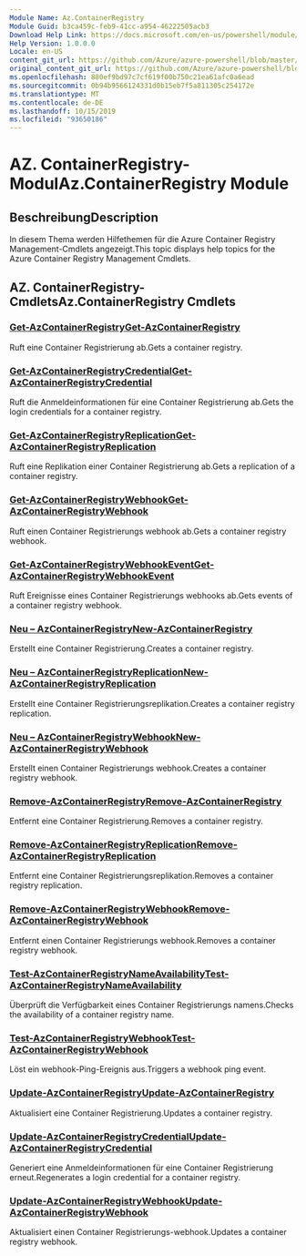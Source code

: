 ```yaml
---
Module Name: Az.ContainerRegistry
Module Guid: b3ca459c-feb9-41cc-a954-46222505acb3
Download Help Link: https://docs.microsoft.com/en-us/powershell/module/az.containerregistry
Help Version: 1.0.0.0
Locale: en-US
content_git_url: https://github.com/Azure/azure-powershell/blob/master/src/ContainerRegistry/ContainerRegistry/help/Az.ContainerRegistry.md
original_content_git_url: https://github.com/Azure/azure-powershell/blob/master/src/ContainerRegistry/ContainerRegistry/help/Az.ContainerRegistry.md
ms.openlocfilehash: 880ef9bd97c7cf619f00b750c21ea61afc0a6ead
ms.sourcegitcommit: 0b94b9566124331d0b15eb7f5a811305c254172e
ms.translationtype: MT
ms.contentlocale: de-DE
ms.lasthandoff: 10/15/2019
ms.locfileid: "93650186"
---
```

# <span data-ttu-id="f8714-101">AZ. ContainerRegistry-Modul</span><span class="sxs-lookup"><span data-stu-id="f8714-101">Az.ContainerRegistry Module</span></span>
## <span data-ttu-id="f8714-102">Beschreibung</span><span class="sxs-lookup"><span data-stu-id="f8714-102">Description</span></span>
<span data-ttu-id="f8714-103">In diesem Thema werden Hilfethemen für die Azure Container Registry Management-Cmdlets angezeigt.</span><span class="sxs-lookup"><span data-stu-id="f8714-103">This topic displays help topics for the Azure Container Registry Management Cmdlets.</span></span>

## <span data-ttu-id="f8714-104">AZ. ContainerRegistry-Cmdlets</span><span class="sxs-lookup"><span data-stu-id="f8714-104">Az.ContainerRegistry Cmdlets</span></span>
### [<span data-ttu-id="f8714-105">Get-AzContainerRegistry</span><span class="sxs-lookup"><span data-stu-id="f8714-105">Get-AzContainerRegistry</span></span>](Get-AzContainerRegistry.md)
<span data-ttu-id="f8714-106">Ruft eine Container Registrierung ab.</span><span class="sxs-lookup"><span data-stu-id="f8714-106">Gets a container registry.</span></span>

### [<span data-ttu-id="f8714-107">Get-AzContainerRegistryCredential</span><span class="sxs-lookup"><span data-stu-id="f8714-107">Get-AzContainerRegistryCredential</span></span>](Get-AzContainerRegistryCredential.md)
<span data-ttu-id="f8714-108">Ruft die Anmeldeinformationen für eine Container Registrierung ab.</span><span class="sxs-lookup"><span data-stu-id="f8714-108">Gets the login credentials for a container registry.</span></span>

### [<span data-ttu-id="f8714-109">Get-AzContainerRegistryReplication</span><span class="sxs-lookup"><span data-stu-id="f8714-109">Get-AzContainerRegistryReplication</span></span>](Get-AzContainerRegistryReplication.md)
<span data-ttu-id="f8714-110">Ruft eine Replikation einer Container Registrierung ab.</span><span class="sxs-lookup"><span data-stu-id="f8714-110">Gets a replication of a container registry.</span></span>

### [<span data-ttu-id="f8714-111">Get-AzContainerRegistryWebhook</span><span class="sxs-lookup"><span data-stu-id="f8714-111">Get-AzContainerRegistryWebhook</span></span>](Get-AzContainerRegistryWebhook.md)
<span data-ttu-id="f8714-112">Ruft einen Container Registrierungs webhook ab.</span><span class="sxs-lookup"><span data-stu-id="f8714-112">Gets a container registry webhook.</span></span>

### [<span data-ttu-id="f8714-113">Get-AzContainerRegistryWebhookEvent</span><span class="sxs-lookup"><span data-stu-id="f8714-113">Get-AzContainerRegistryWebhookEvent</span></span>](Get-AzContainerRegistryWebhookEvent.md)
<span data-ttu-id="f8714-114">Ruft Ereignisse eines Container Registrierungs webhooks ab.</span><span class="sxs-lookup"><span data-stu-id="f8714-114">Gets events of a container registry webhook.</span></span>

### [<span data-ttu-id="f8714-115">Neu – AzContainerRegistry</span><span class="sxs-lookup"><span data-stu-id="f8714-115">New-AzContainerRegistry</span></span>](New-AzContainerRegistry.md)
<span data-ttu-id="f8714-116">Erstellt eine Container Registrierung.</span><span class="sxs-lookup"><span data-stu-id="f8714-116">Creates a container registry.</span></span>

### [<span data-ttu-id="f8714-117">Neu – AzContainerRegistryReplication</span><span class="sxs-lookup"><span data-stu-id="f8714-117">New-AzContainerRegistryReplication</span></span>](New-AzContainerRegistryReplication.md)
<span data-ttu-id="f8714-118">Erstellt eine Container Registrierungsreplikation.</span><span class="sxs-lookup"><span data-stu-id="f8714-118">Creates a container registry replication.</span></span>

### [<span data-ttu-id="f8714-119">Neu – AzContainerRegistryWebhook</span><span class="sxs-lookup"><span data-stu-id="f8714-119">New-AzContainerRegistryWebhook</span></span>](New-AzContainerRegistryWebhook.md)
<span data-ttu-id="f8714-120">Erstellt einen Container Registrierungs webhook.</span><span class="sxs-lookup"><span data-stu-id="f8714-120">Creates a container registry webhook.</span></span>

### [<span data-ttu-id="f8714-121">Remove-AzContainerRegistry</span><span class="sxs-lookup"><span data-stu-id="f8714-121">Remove-AzContainerRegistry</span></span>](Remove-AzContainerRegistry.md)
<span data-ttu-id="f8714-122">Entfernt eine Container Registrierung.</span><span class="sxs-lookup"><span data-stu-id="f8714-122">Removes a container registry.</span></span>

### [<span data-ttu-id="f8714-123">Remove-AzContainerRegistryReplication</span><span class="sxs-lookup"><span data-stu-id="f8714-123">Remove-AzContainerRegistryReplication</span></span>](Remove-AzContainerRegistryReplication.md)
<span data-ttu-id="f8714-124">Entfernt eine Container Registrierungsreplikation.</span><span class="sxs-lookup"><span data-stu-id="f8714-124">Removes a container registry replication.</span></span>

### [<span data-ttu-id="f8714-125">Remove-AzContainerRegistryWebhook</span><span class="sxs-lookup"><span data-stu-id="f8714-125">Remove-AzContainerRegistryWebhook</span></span>](Remove-AzContainerRegistryWebhook.md)
<span data-ttu-id="f8714-126">Entfernt einen Container Registrierungs webhook.</span><span class="sxs-lookup"><span data-stu-id="f8714-126">Removes a container registry webhook.</span></span>

### [<span data-ttu-id="f8714-127">Test-AzContainerRegistryNameAvailability</span><span class="sxs-lookup"><span data-stu-id="f8714-127">Test-AzContainerRegistryNameAvailability</span></span>](Test-AzContainerRegistryNameAvailability.md)
<span data-ttu-id="f8714-128">Überprüft die Verfügbarkeit eines Container Registrierungs namens.</span><span class="sxs-lookup"><span data-stu-id="f8714-128">Checks the availability of a container registry name.</span></span>

### [<span data-ttu-id="f8714-129">Test-AzContainerRegistryWebhook</span><span class="sxs-lookup"><span data-stu-id="f8714-129">Test-AzContainerRegistryWebhook</span></span>](Test-AzContainerRegistryWebhook.md)
<span data-ttu-id="f8714-130">Löst ein webhook-Ping-Ereignis aus.</span><span class="sxs-lookup"><span data-stu-id="f8714-130">Triggers a webhook ping event.</span></span>

### [<span data-ttu-id="f8714-131">Update-AzContainerRegistry</span><span class="sxs-lookup"><span data-stu-id="f8714-131">Update-AzContainerRegistry</span></span>](Update-AzContainerRegistry.md)
<span data-ttu-id="f8714-132">Aktualisiert eine Container Registrierung.</span><span class="sxs-lookup"><span data-stu-id="f8714-132">Updates a container registry.</span></span>

### [<span data-ttu-id="f8714-133">Update-AzContainerRegistryCredential</span><span class="sxs-lookup"><span data-stu-id="f8714-133">Update-AzContainerRegistryCredential</span></span>](Update-AzContainerRegistryCredential.md)
<span data-ttu-id="f8714-134">Generiert eine Anmeldeinformationen für eine Container Registrierung erneut.</span><span class="sxs-lookup"><span data-stu-id="f8714-134">Regenerates a login credential for a container registry.</span></span>

### [<span data-ttu-id="f8714-135">Update-AzContainerRegistryWebhook</span><span class="sxs-lookup"><span data-stu-id="f8714-135">Update-AzContainerRegistryWebhook</span></span>](Update-AzContainerRegistryWebhook.md)
<span data-ttu-id="f8714-136">Aktualisiert einen Container Registrierungs-webhook.</span><span class="sxs-lookup"><span data-stu-id="f8714-136">Updates a container registry webhook.</span></span>

